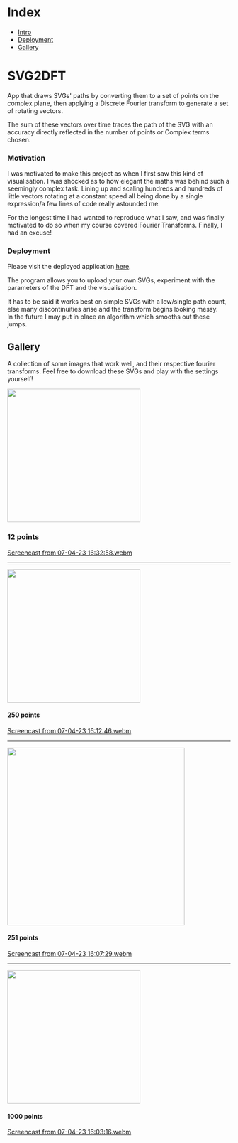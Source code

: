 # Index
- [Intro](#svg2dft)
- [Deployment](#deployment)
- [Gallery](#gallery)


# SVG2DFT

App that draws SVGs' paths by converting them to a set of points on the complex plane, then applying a Discrete Fourier transform to generate a set of rotating vectors.

The sum of these vectors over time traces the path of the SVG with an accuracy directly reflected in the number of points or Complex terms chosen. 

### Motivation

I was motivated to make this project as when I first saw this kind of visualisation. I was shocked as to how elegant the maths was behind such a seemingly complex task. 
Lining up and scaling hundreds and hundreds of little vectors rotating at a constant speed all being done by a single expression/a few lines of code really astounded me. 

For the longest time I had wanted to reproduce what I saw, and was finally motivated to do so when my course covered Fourier Transforms. Finally, I had an excuse!

### Deployment

Please visit the deployed application [here](https://pi.elliotmb.dev/static/project/svg-dft).

The program allows you to upload your own SVGs, experiment with the parameters of the DFT and the visualisation. 

It has to be said it works best on simple SVGs with a low/single path count, else many discontinuities arise and the transform begins looking messy. \
In the future I may put in place an algorithm which smooths out these jumps.

## Gallery 

A collection of some images that work well, and their respective fourier transforms. Feel free to download these SVGs and play with the settings yourself!

<img src="https://user-images.githubusercontent.com/45922387/230635968-bd5d1a9d-bf22-4e96-bdd1-5cd851364d08.svg" height="300">

### 12 points

[Screencast from 07-04-23 16:32:58.webm](https://user-images.githubusercontent.com/45922387/230636009-584beb41-7ace-436f-8c1b-b7c39b9b86df.webm)

---

<img src="https://user-images.githubusercontent.com/45922387/230632956-b391799c-9513-47b9-ac73-265e0bacaf2a.svg" height="300">

#### 250 points

[Screencast from 07-04-23 16:12:46.webm](https://user-images.githubusercontent.com/45922387/230633470-272ff7df-1494-4e80-866a-1c954459941c.webm)

---

<img src="https://user-images.githubusercontent.com/45922387/230633668-ad496b12-93af-48dc-9110-2c2086e5fe17.svg" height="400">

#### 251 points 

[Screencast from 07-04-23 16:07:29.webm](https://user-images.githubusercontent.com/45922387/230633645-ede9d433-f3ad-4fe5-a629-54ce75d7b135.webm)

---

<img src="https://user-images.githubusercontent.com/45922387/230633796-e4d2d081-26e8-4fa8-bedb-d75b4df2fa08.svg" height="300">

#### 1000 points

[Screencast from 07-04-23 16:03:16.webm](https://user-images.githubusercontent.com/45922387/230633843-15b73d06-1c3f-4006-bbea-8c4647a3b26f.webm)




